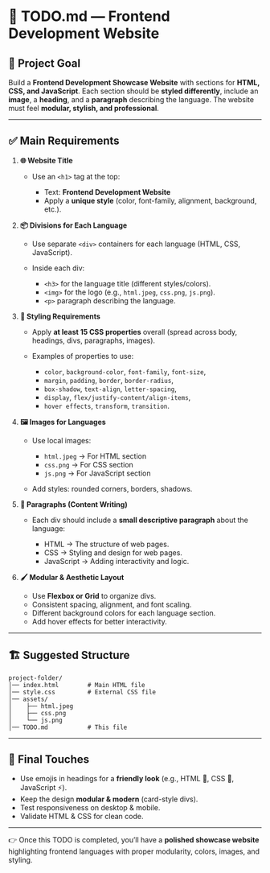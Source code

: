 # 📝 TODO.md — Frontend Development Website

## 📌 Project Goal

Build a **Frontend Development Showcase Website** with sections for **HTML, CSS, and JavaScript**. Each section should be **styled differently**, include an **image**, a **heading**, and a **paragraph** describing the language. The website must feel **modular, stylish, and professional**.

---

## ✅ Main Requirements

1. **🌐 Website Title**

   * Use an `<h1>` tag at the top:

     * Text: **Frontend Development Website**
     * Apply a **unique style** (color, font-family, alignment, background, etc.).

2. **📦 Divisions for Each Language**

   * Use separate `<div>` containers for each language (HTML, CSS, JavaScript).
   * Inside each div:

     * `<h3>` for the language title (different styles/colors).
     * `<img>` for the logo (e.g., `html.jpeg`, `css.png`, `js.png`).
     * `<p>` paragraph describing the language.

3. **🎨 Styling Requirements**

   * Apply **at least 15 CSS properties** overall (spread across body, headings, divs, paragraphs, images).
   * Examples of properties to use:

     * `color`, `background-color`, `font-family`, `font-size`,
     * `margin`, `padding`, `border`, `border-radius`,
     * `box-shadow`, `text-align`, `letter-spacing`,
     * `display`, `flex/justify-content/align-items`,
     * `hover effects`, `transform`, `transition`.

4. **🖼️ Images for Languages**

   * Use local images:

     * `html.jpeg` → For HTML section
     * `css.png` → For CSS section
     * `js.png` → For JavaScript section
   * Add styles: rounded corners, borders, shadows.

5. **📝 Paragraphs (Content Writing)**

   * Each div should include a **small descriptive paragraph** about the language:

     * HTML → The structure of web pages.
     * CSS → Styling and design for web pages.
     * JavaScript → Adding interactivity and logic.

6. **🖌️ Modular & Aesthetic Layout**

   * Use **Flexbox or Grid** to organize divs.
   * Consistent spacing, alignment, and font scaling.
   * Different background colors for each language section.
   * Add hover effects for better interactivity.

---

## 🏗️ Suggested Structure

```plaintext
project-folder/
│── index.html        # Main HTML file
│── style.css         # External CSS file
│── assets/
│    ├── html.jpeg
│    ├── css.png
│    └── js.png
│── TODO.md           # This file
```

---

## 🚀 Final Touches

* Use emojis in headings for a **friendly look** (e.g., HTML 🧱, CSS 🎨, JavaScript ⚡).
* Keep the design **modular & modern** (card-style divs).
* Test responsiveness on desktop & mobile.
* Validate HTML & CSS for clean code.

---

👉 Once this TODO is completed, you’ll have a **polished showcase website** highlighting frontend languages with proper modularity, colors, images, and styling.
